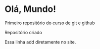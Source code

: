 # Olá, Mundo!
 Primeiro repositório do curso de git e github

 Repositório criado

Essa linha add diretamente no site.
